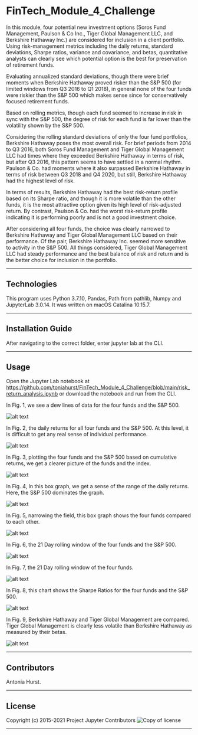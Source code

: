 # FinTech_Module_4_Challenge

In this module, four potential new investment options (Soros Fund Management, Paulson & Co Inc., Tiger Global Management LLC, and Berkshire Hathaway Inc.) are considered for inclusion in a client portfolio. Using risk-management metrics including the daily returns, standard deviations, Sharpe ratios, variance and covariance, and betas, quantitative analysts can clearly see which potential option is the best for preservation of retirement funds.

Evaluating annualized standard deviations, though there were brief moments when Berkshire Hathaway proved risker than the S&P 500 (for limited windows from Q3 2016 to Q1 2018), in general none of the four funds were riskier than the S&P 500 which makes sense since for conservatively focused retirement funds. 

Based on rolling metrics, though each fund seemed to increase in risk in sync with the S&P 500, the degree of risk for each fund is far lower than the volatility shown by the S&P 500.

Considering the rolling standard deviations of only the four fund portfolios, Berkshire Hathaway poses the most overall risk. For brief periods from 2014 to Q3 2016, both Soros Fund Management and Tiger Global Management LLC had times where they exceeded Berkshire Hathaway in terms of risk, but after Q3 2016, this pattern seems to have settled in a normal rhythm. Paulson & Co. had moments where it also surpassed Berkshire Hathaway in terms of risk between Q3 2018 and Q4 2020, but still, Berkshire Hathaway had the highest level of risk.

In terms of results, Berkshire Hathaway had the best risk-return profile based on its Sharpe ratio, and though it is more volatile than the other funds, it is the most attractive option given its high level of risk-adjusted return. By contrast, Paulson & Co. had the worst risk-return profile indicating it is performing poorly and is not a good investment choice.

After considering all four funds, the choice was clearly narrowed to Berkshire Hathaway and Tiger Global Management LLC based on their performance. Of the pair, Berkshire Hathaway Inc. seemed more sensitive to activity in the S&P 500. All things considered, Tiger Global Management LLC had steady performance and the best balance of risk and return and is the better choice for inclusion in the portfolio.

---


## Technologies

This program uses Python 3.7.10, Pandas, Path from pathlib, Numpy and JupyterLab 3.0.14. It was written on macOS Catalina 10.15.7.

---

## Installation Guide

After navigating to the correct folder, enter jupyter lab at the CLI.

---

## Usage

Open the Jupyter Lab notebook at https://github.com/toniahurst/FinTech_Module_4_Challenge/blob/main/risk_return_analysis.ipynb or download the notebook and run from the CLI.

In Fig. 1, we see a dew lines of data for the four funds and the S&P 500.

![alt text](https://github.com/toniahurst/FinTech_Module_4_Challenge/blob/main/images/Fig_1.png)

In Fig. 2, the daily returns for all four funds and the S&P 500. At this level, it is difficult to get any real sense of individual performance.

![alt text](https://github.com/toniahurst/FinTech_Module_4_Challenge/blob/main/images/Fig_2.png)

In Fig. 3, plotting the four funds and the S&P 500 based on cumulative returns, we get a clearer picture of the funds and the index.

![alt text](https://github.com/toniahurst/FinTech_Module_4_Challenge/blob/main/images/Fig_3.png)

In Fig. 4, In this box graph, we get a sense of the range of the daily returns. Here, the S&P 500 dominates the graph.

![alt text](https://github.com/toniahurst/FinTech_Module_4_Challenge/blob/main/images/Fig_4.png)

In Fig. 5, narrowing the field, this box graph shows the four funds compared to each other.

![alt text](https://github.com/toniahurst/FinTech_Module_4_Challenge/blob/main/images/Fig_5.png)

In Fig. 6, the 21 Day rolling window of the four funds and the S&P 500.

![alt text](https://github.com/toniahurst/FinTech_Module_4_Challenge/blob/main/images/Fig_6.png)

In Fig. 7, the 21 Day rolling window of the four funds.

![alt text](https://github.com/toniahurst/FinTech_Module_4_Challenge/blob/main/images/Fig_7.png)

In Fig. 8, this chart shows the Sharpe Ratios for the four funds and the S&P 500. 

![alt text](https://github.com/toniahurst/FinTech_Module_4_Challenge/blob/main/images/Fig_8.png)

In Fig. 9, Berkshire Hathaway and Tiger Global Management are compared. Tiger Global Management is clearly less volatile than Berkshire Hathaway as measured by their betas.

![alt text](https://github.com/toniahurst/FinTech_Module_4_Challenge/blob/main/images/Fig_9.png)

---

## Contributors

Antonia Hurst.

---

## License
Copyright (c) 2015-2021 Project Jupyter Contributors
![Copy of license](https://github.com/jupyterlab/jupyterlab/blob/master/LICENSE)

---

